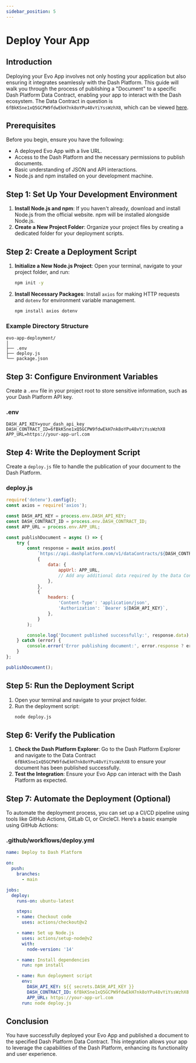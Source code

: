 ```yaml
---
sidebar_position: 5
---
```


# Deploy Your App


## Introduction

Deploying your Evo App involves not only hosting your application but also ensuring it integrates seamlessly with the Dash Platform. This guide will walk you through the process of publishing a "Document" to a specific Dash Platform Data Contract, enabling your app to interact with the Dash ecosystem. The Data Contract in question is `6fBkKSne1xQ5GCPW9fdwEkH7nk8oYPu48vYiYssWzhX8`, which can be viewed [here](https://platform-explorer.com/dataContract/6fBkKSne1xQ5GCPW9fdwEkH7nk8oYPu48vYiYssWzhX8).


## Prerequisites

Before you begin, ensure you have the following:

- A deployed Evo App with a live URL.
- Access to the Dash Platform and the necessary permissions to publish documents.
- Basic understanding of JSON and API interactions.
- Node.js and npm installed on your development machine.


## Step 1: Set Up Your Development Environment

1. **Install Node.js and npm**: If you haven't already, download and install Node.js from the official website. npm will be installed alongside Node.js.
2. **Create a New Project Folder**: Organize your project files by creating a dedicated folder for your deployment scripts.


## Step 2: Create a Deployment Script

1. **Initialize a New Node.js Project**: Open your terminal, navigate to your project folder, and run:
   ```bash
   npm init -y
   ```
2. **Install Necessary Packages**: Install `axios` for making HTTP requests and `dotenv` for environment variable management.
   ```bash
   npm install axios dotenv
   ```

### Example Directory Structure

```
evo-app-deployment/
│
├── .env
├── deploy.js
└── package.json
```


## Step 3: Configure Environment Variables

Create a `.env` file in your project root to store sensitive information, such as your Dash Platform API key.

### .env

```
DASH_API_KEY=your_dash_api_key
DASH_CONTRACT_ID=6fBkKSne1xQ5GCPW9fdwEkH7nk8oYPu48vYiYssWzhX8
APP_URL=https://your-app-url.com
```


## Step 4: Write the Deployment Script

Create a `deploy.js` file to handle the publication of your document to the Dash Platform.

### deploy.js

```javascript
require('dotenv').config();
const axios = require('axios');

const DASH_API_KEY = process.env.DASH_API_KEY;
const DASH_CONTRACT_ID = process.env.DASH_CONTRACT_ID;
const APP_URL = process.env.APP_URL;

const publishDocument = async () => {
    try {
        const response = await axios.post(
            `https://api.dashplatform.com/v1/dataContracts/${DASH_CONTRACT_ID}/documents`,
            {
                data: {
                    appUrl: APP_URL,
                    // Add any additional data required by the Data Contract
                },
            },
            {
                headers: {
                    'Content-Type': 'application/json',
                    'Authorization': `Bearer ${DASH_API_KEY}`,
                },
            }
        );

        console.log('Document published successfully:', response.data);
    } catch (error) {
        console.error('Error publishing document:', error.response ? error.response.data : error.message);
    }
};

publishDocument();
```


## Step 5: Run the Deployment Script

1. Open your terminal and navigate to your project folder.
2. Run the deployment script:
   ```bash
   node deploy.js
   ```


## Step 6: Verify the Publication

1. **Check the Dash Platform Explorer**: Go to the Dash Platform Explorer and navigate to the Data Contract `6fBkKSne1xQ5GCPW9fdwEkH7nk8oYPu48vYiYssWzhX8` to ensure your document has been published successfully.
2. **Test the Integration**: Ensure your Evo App can interact with the Dash Platform as expected.


## Step 7: Automate the Deployment (Optional)

To automate the deployment process, you can set up a CI/CD pipeline using tools like GitHub Actions, GitLab CI, or CircleCI. Here’s a basic example using GitHub Actions:

### .github/workflows/deploy.yml

```yaml
name: Deploy to Dash Platform

on:
  push:
    branches:
      - main

jobs:
  deploy:
    runs-on: ubuntu-latest

    steps:
    - name: Checkout code
      uses: actions/checkout@v2

    - name: Set up Node.js
      uses: actions/setup-node@v2
      with:
        node-version: '14'

    - name: Install dependencies
      run: npm install

    - name: Run deployment script
      env:
        DASH_API_KEY: ${{ secrets.DASH_API_KEY }}
        DASH_CONTRACT_ID: 6fBkKSne1xQ5GCPW9fdwEkH7nk8oYPu48vYiYssWzhX8
        APP_URL: https://your-app-url.com
      run: node deploy.js
```


## Conclusion

You have successfully deployed your Evo App and published a document to the specified Dash Platform Data Contract. This integration allows your app to leverage the capabilities of the Dash Platform, enhancing its functionality and user experience.
